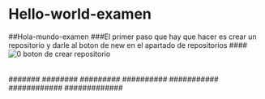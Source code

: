 # Hello-world-examen
##Hola-mundo-examen
###El primer paso que hay que hacer es crear un repositorio y darle al boton de new en el apartado de repositorios
####![0 boton de crear repositorio](https://user-images.githubusercontent.com/97433514/159228244-f7dec559-d4ec-4930-bf7d-d70b6723796a.PNG)

#####
######
#######
########
#########
##########
###########
############
#############
